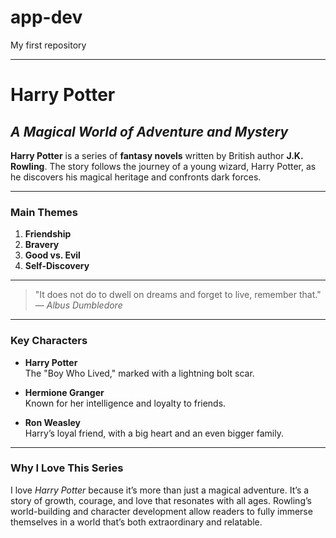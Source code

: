 # app-dev
My first repository

---

# **Harry Potter**

## *A Magical World of Adventure and Mystery*

**Harry Potter** is a series of **fantasy novels** written by British author **J.K. Rowling**. The story follows the journey of a young wizard, Harry Potter, as he discovers his magical heritage and confronts dark forces.

---

### **Main Themes**

1. **Friendship**
2. **Bravery**
3. **Good vs. Evil**
4. **Self-Discovery**

---

> "It does not do to dwell on dreams and forget to live, remember that."  
> — *Albus Dumbledore*

---

### **Key Characters**

- **Harry Potter**  
  The "Boy Who Lived," marked with a lightning bolt scar.

- **Hermione Granger**  
  Known for her intelligence and loyalty to friends.

- **Ron Weasley**  
  Harry’s loyal friend, with a big heart and an even bigger family.

---

### **Why I Love This Series**

I love *Harry Potter* because it’s more than just a magical adventure. It’s a story of growth, courage, and love that resonates with all ages. Rowling’s world-building and character development allow readers to fully immerse themselves in a world that’s both extraordinary and relatable.
